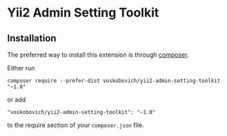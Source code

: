 Yii2 Admin Setting Toolkit
================================

Installation
------------

The preferred way to install this extension is through [composer](http://getcomposer.org/download/).

Either run

```
composer require --prefer-dist voskobovich/yii2-admin-setting-toolkit "~1.0"
```

or add

```
"voskobovich/yii2-admin-setting-toolkit": "~1.0"
```

to the require section of your `composer.json` file.